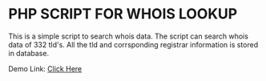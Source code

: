 # PHP SCRIPT FOR WHOIS LOOKUP
This is a simple script to search whois data. The script can search whois data of 332 tld's. All the tld and corrsponding registrar information is stored in database.

Demo Link:  [Click Here](http://tkeworld.com/demo/whois/)
